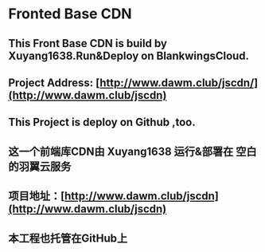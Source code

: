 # Fronted Base CDN
## This Front Base CDN is build by Xuyang1638.Run&Deploy on BlankwingsCloud.
## Project Address: [http://www.dawm.club/jscdn/](http://www.dawm.club/jscdn)
## This Project is deploy on Github ,too.
## 这一个前端库CDN由 Xuyang1638 运行&部署在 空白的羽翼云服务
## 项目地址：[http://www.dawm.club/jscdn](http://www.dawm.club/jscdn)
## 本工程也托管在GitHub上
